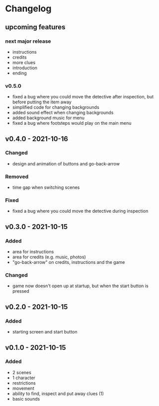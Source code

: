 # Changelog

## upcoming features
### next major release
- instructions
- credits
- more clues
- introduction
- ending

### v0.5.0
- fixed a bug where you could move the detective after inspection, but before putting the item away
- simplified code for changing backgrounds
- added sound effect when changing backgrounds
- added background music for menu
- fixed a bug where footsteps would play on the main menu

## v0.4.0 - 2021-10-16
### Changed
- design and animation of buttons and go-back-arrow

### Removed
- time gap when switching scenes

### Fixed
- fixed a bug where you could move the detective during inspection

## v0.3.0 - 2021-10-15
### Added
- area for instructions
- area for credits (e.g. music, photos)
- "go-back-arrow" on credits, instructions and the game

### Changed
- game now doesn't open up at startup, but when the start button is pressed

## v0.2.0 - 2021-10-15
### Added
- starting screen and start button

## v0.1.0 - 2021-10-15
### Added
- 2 scenes
- 1 character
- restrictions
- movement
- ability to find, inspect and put away clues (1)
- basic sounds

